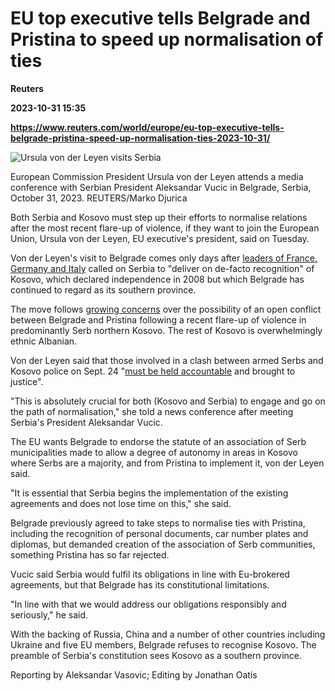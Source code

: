 # EU top executive tells Belgrade and Pristina to speed up normalisation of ties
**Reuters**

**2023-10-31 15:35**

**https://www.reuters.com/world/europe/eu-top-executive-tells-belgrade-pristina-speed-up-normalisation-ties-2023-10-31/**

![Ursula von der Leyen visits Serbia](https://www.reuters.com/resizer/jDpMCyJeF_2J9_jpyjhM-3JmwLE=/1920x0/filters:quality(80)/cloudfront-us-east-2.images.arcpublishing.com/reuters/G36UETTMABMGZPZUW6PWCNSRT4.jpg)

European Commission President Ursula von der Leyen attends a media conference with Serbian President Aleksandar Vucic in Belgrade, Serbia, October 31, 2023. REUTERS/Marko Djurica

Both Serbia and Kosovo must step up their efforts to normalise relations after the most recent flare-up of violence, if they want to join the European Union, Ursula von der Leyen, EU executive's president, said on Tuesday.

Von der Leyen's visit to Belgrade comes only days after [leaders of France, Germany and Italy](https://www.reuters.com/world/europe/eu-leaders-welcome-dialogue-efforts-between-serbia-kosovo-2023-10-27/) called on Serbia to "deliver on de-facto recognition" of Kosovo, which declared independence in 2008 but which Belgrade has continued to regard as its southern province.

The move follows [growing concerns](https://www.reuters.com/world/europe/eu-envoy-tells-kosovo-serbia-return-dialogue-2023-10-21/) over the possibility of an open conflict between Belgrade and Pristina following a recent flare-up of violence in predominantly Serb northern Kosovo. The rest of Kosovo is overwhelmingly ethnic Albanian.

Von der Leyen said that those involved in a clash between armed Serbs and Kosovo police on Sept. 24 "[must be held accountable](https://www.reuters.com/world/europe/serbia-releases-kosovo-serb-politician-detained-over-kosovo-shootout-2023-10-04/) and brought to justice".

"This is absolutely crucial for both (Kosovo and Serbia) to engage and go on the path of normalisation," she told a news conference after meeting Serbia's President Aleksandar Vucic.

The EU wants Belgrade to endorse the statute of an association of Serb municipalities made to allow a degree of autonomy in areas in Kosovo where Serbs are a majority, and from Pristina to implement it, von der Leyen said.

"It is essential that Serbia begins the implementation of the existing agreements and does not lose time on this," she said.

Belgrade previously agreed to take steps to normalise ties with Pristina, including the recognition of personal documents, car number plates and diplomas, but demanded creation of the association of Serb communities, something Pristina has so far rejected.

Vucic said Serbia would fulfil its obligations in line with Eu-brokered agreements, but that Belgrade has its constitutional limitations.

"In line with that we would address our obligations responsibly and seriously," he said.

With the backing of Russia, China and a number of other countries including Ukraine and five EU members, Belgrade refuses to recognise Kosovo. The preamble of Serbia's constitution sees Kosovo as a southern province.

Reporting by Aleksandar Vasovic; Editing by Jonathan Oatis